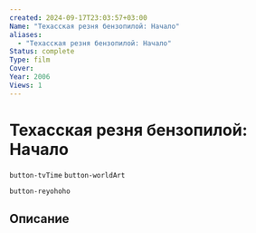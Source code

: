 ```yaml
---
created: 2024-09-17T23:03:57+03:00
Name: "Техасская резня бензопилой: Начало"
aliases:
  - "Техасская резня бензопилой: Начало"
Status: complete
Type: film
Cover: 
Year: 2006
Views: 1
---
```


# Техасская резня бензопилой: Начало



`button-tvTime` `button-worldArt`

`button-reyohoho`


## Описание





